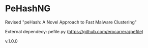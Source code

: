 # PeHashNG 
Revised  "peHash: A Novel Approach to Fast Malware Clustering"

External dependecy: pefile.py   (https://github.com/erocarrera/pefile)

v.1.0.0
  
